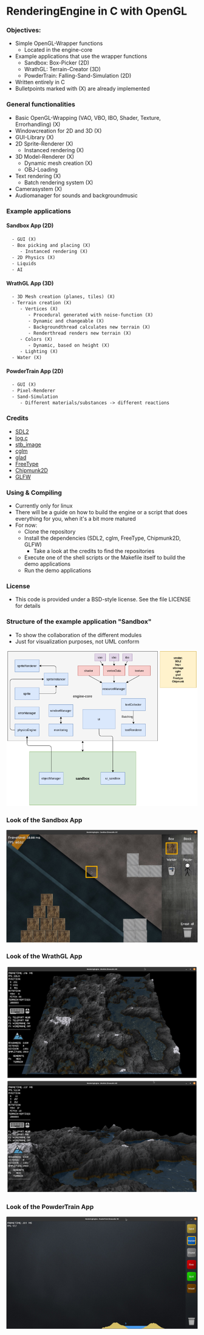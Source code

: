# RenderingEngine in C with OpenGL

### Objectives:
   - Simple OpenGL-Wrapper functions
      - Located in the engine-core
   - Example applications that use the wrapper functions       
      - Sandbox: Box-Picker (2D)
      - WrathGL: Terrain-Creator (3D)  
      - PowderTrain: Falling-Sand-Simulation (2D)
   - Written entirely in C
   - Bulletpoints marked with (X) are already implemented

### General functionalities
   - Basic OpenGL-Wrapping (VAO, VBO, IBO, Shader, Texture, Errorhandling)  (X)  
   - Windowcreation for 2D and 3D (X)
   - GUI-Library (X)
   - 2D Sprite-Renderer (X)
      - Instanced rendering (X)
   - 3D Model-Renderer (X)
      - Dynamic mesh creation (X)
      - OBJ-Loading
   - Text rendering (X)
      - Batch rendering system (X)   
   - Camerasystem (X)
   - Audiomanager for sounds and backgroundmusic

### Example applications   
   #### Sandbox App (2D)
      - GUI (X)
      - Box picking and placing (X)
         - Instanced rendering (X)
      - 2D Physics (X)
      - Liquids   
      - AI
   #### WrathGL App (3D)            
      - 3D Mesh creation (planes, tiles) (X)
      - Terrain creation (X)
         - Vertices (X)
            - Procedural generated with noise-function (X)
            - Dynamic and changeable (X)
            - Backgroundthread calculates new terrain (X)
            - Renderthread renders new terrain (X)
         - Colors (X)
            - Dynamic, based on height (X)
         - Lighting (X)
      - Water (X)
   #### PowderTrain App (2D)
      - GUI (X)   
      - Pixel-Renderer
      - Sand-Simulation
         - Different materials/substances -> different reactions

### Credits
   - [SDL2](https://www.libsdl.org/index.php)
   - [log.c](https://github.com/rxi/log.c)
   - [stb_image](https://github.com/nothings/stb/blob/master/stb_image.h)
   - [cglm](https://github.com/recp/cglm)
   - [glad](https://github.com/Dav1dde/glad)
   - [FreeType](https://freetype.org/index.html)
   - [Chipmunk2D](https://github.com/slembcke/Chipmunk2D)
   - [GLFW](https://github.com/glfw/glfw) 

### Using & Compiling
   - Currently only for linux
   - There will be a guide on how to build the engine or a script that does everything for you, when it's a bit more matured
   - For now:   
      - Clone the repository
      - Install the dependencies (SDL2, cglm, FreeType, Chipmunk2D, GLFW) 
         - Take a look at the credits to find the repositories
      - Execute one of the shell scripts or the Makefile itself to build the demo applications
      - Run the demo applications  

### License
   - This code is provided under a BSD-style license. See the file LICENSE for details

### Structure of the example application "Sandbox"
   - To show the collaboration of the different modules
   - Just for visualization purposes, not UML conform    

   ![Application structure](Structure_002.png)

### Look of the Sandbox App
   ![Sandbox](Screenshot_SB_006.png)

### Look of the WrathGL App
   ![WrathGL_far](Screenshot_WR_011_far.png)
   ![WrathGL_close](Screenshot_WR_011_close.png)

### Look of the PowderTrain App
   ![PowderTrain](Screenshot_PT_002.png)   
